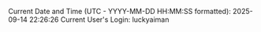 Current Date and Time (UTC - YYYY-MM-DD HH:MM:SS formatted): 2025-09-14 22:26:26
Current User's Login: luckyaiman
